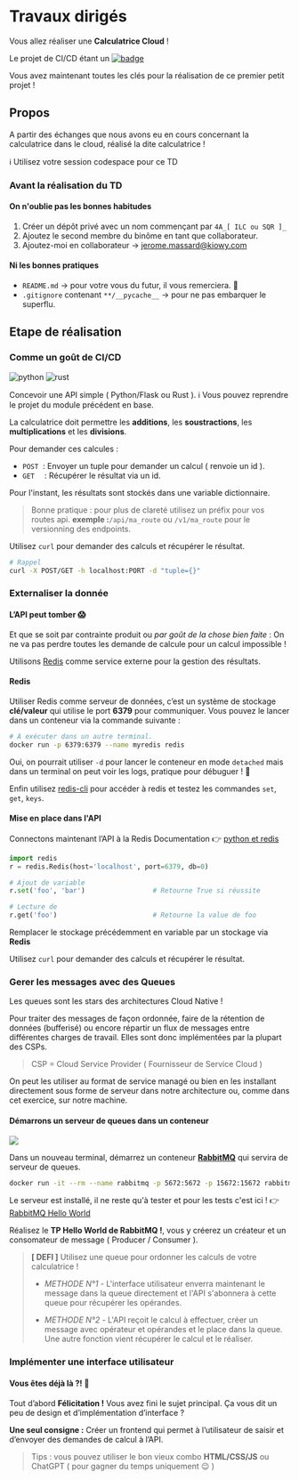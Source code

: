# Travaux dirigés

Vous allez réaliser une **Calculatrice Cloud** !

Le projet de CI/CD étant un [![badge](https://img.shields.io/badge/PROJET_TERMINÉ_🚀-059142?style=for-the-badge&logoColor=white)](https://dev.to/envoy_/150-badges-for-github-pnk)

Vous avez maintenant toutes les clés pour la réalisation de ce premier petit projet !

## Propos

A partir des échanges que nous avons eu en cours concernant la calculatrice dans le cloud, réalisé la dite calculatrice !

ℹ️ Utilisez votre session codespace pour ce TD

### Avant la réalisation du TD

#### On n'oublie pas les bonnes habitudes

1. Créer un dépôt privé avec un nom commençant par `4A_[ ILC ou SQR ]_`
2. Ajoutez le second membre du binôme en tant que collaborateur.
3. Ajoutez-moi en collaborateur → jerome.massard@kiowy.com

#### Ni les bonnes pratiques

* `README.md` → pour votre vous du futur, il vous remerciera. 🚀
* `.gitignore` contenant `**/__pycache__` → pour ne pas embarquer le superflu.

## Etape de réalisation

### Comme un goût de CI/CD

![python](https://img.shields.io/badge/python-059142?style=for-the-badge&logo=python&logoColor=white) ![rust](https://img.shields.io/badge/Rust-000000?style=for-the-badge&logo=rust&logoColor=white)

Concevoir une API simple ( Python/Flask ou Rust ).
ℹ️ Vous pouvez reprendre le projet du module précédent en base.

La calculatrice doit permettre les **additions**, les **soustractions**, les **multiplications** et les **divisions**.

Pour demander ces calcules :

* `POST` &nbsp;: Envoyer un tuple pour demander un calcul ( renvoie un id ).
* `GET`  &emsp;: Récupérer le résultat via un id.

Pour l'instant, les résultats sont stockés dans une variable dictionnaire.

> Bonne pratique : pour plus de clareté utilisez un préfix pour vos routes api.
> **exemple :**`/api/ma_route` ou `/v1/ma_route` pour le versionning des endpoints.

Utilisez `curl` pour demander des calculs et récupérer le résultat.

```bash
# Rappel
curl -X POST/GET -h localhost:PORT -d "tuple={}"
```

### Externaliser la donnée

#### L’API peut tomber 😱

Et que se soit par contrainte produit ou *par goût de la chose bien faite* :
On ne va pas perdre toutes les demande de calcule pour un calcul impossible !

Utilisons [Redis](https://redis.io/docs/about/) comme service externe pour la gestion des résultats.

#### Redis

Utiliser Redis comme serveur de données, c’est un système de stockage **clé/valeur** qui utilise le port **6379** pour communiquer. Vous pouvez le lancer dans un conteneur via la commande suivante :

```bash
# À exécuter dans un autre terminal.
docker run -p 6379:6379 --name myredis redis
```

Oui, on pourrait utiliser `-d` pour lancer le conteneur en mode `detached` mais dans un terminal on peut voir les logs, pratique pour débuguer ! 🧐

Enfin utilisez [redis-cli](https://redis.io/docs/ui/cli/) pour accéder à redis et testez les commandes `set`, `get`, `keys`.

#### Mise en place dans l'API

Connectons maintenant l’API à la Redis
Documentation 👉 [python et redis](https://pypi.org/project/redis/)

```python
import redis
r = redis.Redis(host='localhost', port=6379, db=0)

# Ajout de variable
r.set('foo', 'bar')                 # Retourne True si réussite

# Lecture de 
r.get('foo')                        # Retourne la value de foo
```

Remplacer le stockage précédemment en variable par un stockage via **Redis**

Utilisez `curl` pour demander des calculs et récupérer le résultat.

### Gerer les messages avec des Queues


Les queues sont les stars des architectures Cloud Native !

Pour traiter des messages de façon ordonnée, faire de la rétention de données (bufferisé) ou encore répartir un flux de messages entre différentes charges de travail. Elles sont donc implémentées par la plupart des CSPs.

> CSP = Cloud Service Provider ( Fournisseur de Service Cloud )

On peut les utiliser au format de service managé ou bien en les installant directement sous forme de serveur dans notre architecture ou, comme dans cet exercice, sur notre machine.

#### Démarrons un serveur de queues dans un conteneur

[![](https://img.shields.io/badge/rabbitmq-%23FF6600.svg?&style=for-the-badge&logo=rabbitmq&logoColor=white)](https://rabbitmq.com/)

Dans un nouveau terminal, démarrez un conteneur [**RabbitMQ**](https://rabbitmq.com/) qui servira de serveur de queues.

```bash
docker run -it --rm --name rabbitmq -p 5672:5672 -p 15672:15672 rabbitmq:3.12-management
```

Le serveur est installé, il ne reste qu'à tester et pour les tests c'est ici ! 👉 [ RabbitMQ Hello World ](https://rabbitmq.com/tutorials/tutorial-one-python.html)

Réalisez le **TP Hello World de RabbitMQ !**, vous y créerez un créateur et un consomateur de message ( Producer / Consumer ).

> **[ DEFI ]** Utilisez une queue pour ordonner les calculs de votre calculatrice ! 
>
>* *METHODE N°1 -* L'interface utilisateur enverra maintenant le message dans la queue directement et l'API s'abonnera à cette queue pour récupérer les opérandes.
>
>* *METHODE N°2 -* L'API reçoit le calcul à effectuer, créer un message avec opérateur et opérandes et le place dans la queue. Une autre fonction vient récupérer le calcul et le réaliser.

### Implémenter une interface utilisateur

#### Vous êtes déjà là ?! 🤯

Tout d’abord **Félicitation !** Vous avez fini le sujet principal.
Ça vous dit un peu de design et d’implémentation d’interface ?

**Une seul consigne :**
Créer un frontend qui permet à l’utilisateur de saisir et d’envoyer des demandes de calcul à l’API.

> Tips : vous pouvez utiliser le bon vieux combo **HTML/CSS/JS** ou ChatGPT ( pour gagner du temps uniquement 😉 )
